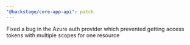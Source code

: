 ```yaml
---
'@backstage/core-app-api': patch
---
```


Fixed a bug in the Azure auth provider which prevented getting access tokens with multiple scopes for one resource
